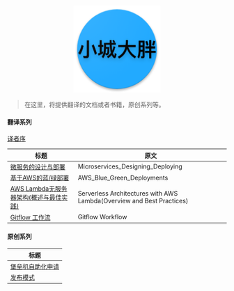 <p align="center">
   <img width="200" src="avatar.png">
</p>

> 在这里，将提供翻译的文档或者书籍，原创系列等。

#### 翻译系列

[译者序](translator_foreword.md)


|           标题             |             原文             |
| --------------------------| ---------------------------- |
| [微服务的设计与部署](https://github.com/liubq919/microservices-design-deploy_cn)    |  Microservices_Designing_Deploying|
| [基于AWS的蓝/绿部署](https://github.com/liubq919/AWS_Blue_Green_Deployments_cn)    |  AWS_Blue_Green_Deployments|
| [AWS Lambda无服务器架构(概述与最佳实践)](https://github.com/liubq919/Serverless_Architectures_with_AWS_Lambda_cn) |  Serverless Architectures with AWS Lambda(Overview and Best Practices)|
| [Gitflow 工作流](https://github.com/liubq919/gitflow-workflow-cn)    |  Gitflow Workflow|

#### 原创系列

| 标题                          |
| ---------------------------- |
| [堡垒机自助化申请](https://github.com/liubq919/bhapp-doc)         |
| [发布模式](https://github.com/liubq919/deployment-strategies_cn)         |